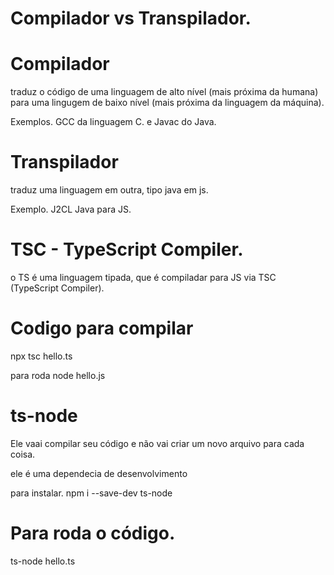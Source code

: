 # Compilador vs Transpilador.

# Compilador
  traduz o código de uma linguagem de alto nível (mais próxima da humana)
  para uma lingugem de baixo nível
  (mais próxima da linguagem da máquina).

Exemplos.
   GCC da linguagem C.
   e Javac do Java.



# Transpilador
  traduz uma linguagem em outra, tipo java em js.

  Exemplo.
    J2CL Java para JS.


# TSC - TypeScript Compiler.

  o TS é uma linguagem tipada, que é compiladar para JS via TSC (TypeScript Compiler).


# Codigo para compilar
  npx tsc hello.ts

  para roda
  node hello.js

# ts-node

  Ele vaai compilar seu código e não vai criar um novo arquivo para cada coisa.

  ele é uma dependecia de desenvolvimento

  para instalar.
  npm i --save-dev ts-node

  # Para roda o código.
  ts-node hello.ts





